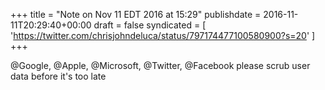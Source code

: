 +++
title = "Note on Nov 11 EDT 2016 at 15:29"
publishdate = 2016-11-11T20:29:40+00:00
draft = false
syndicated = [ 'https://twitter.com/chrisjohndeluca/status/797174477100580900?s=20' ]
+++

@Google, @Apple, @Microsoft, @Twitter, @Facebook please scrub user data before it's too late
